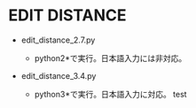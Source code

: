 EDIT DISTANCE
===

* edit_distance_2.7.py
   * python2*で実行。日本語入力には非対応。

* edit_distance_3.4.py
   * python3*で実行。日本語入力に対応。
test


 
